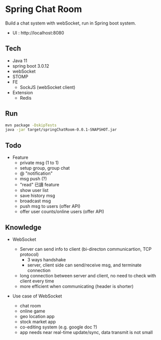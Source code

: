 # Spring Chat Room

Build a chat system with webSocket, run in Spring boot system.

- UI : http://localhost:8080

## Tech
- Java 11
- spring boot 3.0.12
- webSocket
- STOMP
- FE
  - SockJS (webSocket client)
- Extension
    - Redis

## Run
```bash
mvn package -DskipTests
java -jar target/springChatRoom-0.0.1-SNAPSHOT.jar
```

## Todo
- Feature
  - private msg (1 to 1)
  - setup group, group chat
  - @ "notification"
  - msg push (?)
  - "read" 已讀 feature
  - show user list
  - save history msg
  - broadcast msg
  - push msg to users (offer API)
  - offer user counts/online users (offer API)

## Knowledge
- WebSocket
	- Server can send info to client (bi-directon communicartion, TCP protocol)
		- 3 ways handshake
		- server, client side can send/receive msg, and terminate connection
	- long connection between server and client, no need to check with client every time
	- more efficient when communicating (header is shorter)

- Use case of WebSocket
	- chat room
	- online game
	- geo location app
	- stock market app
	- co-editing system (e.g. google doc ?)
	- app needs near real-time update/sync, data transmit is not small